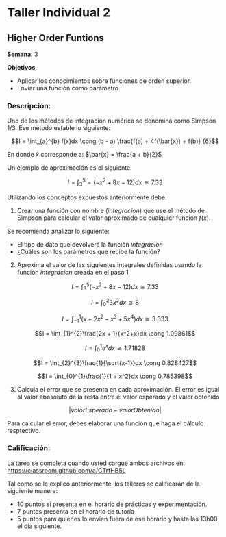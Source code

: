 # Taller Individual  2
## Higher Order Funtions

**Semana**: 3

**Objetivos**:

- Aplicar los conocimientos sobre funciones de orden superior.
- Enviar una función como parámetro.

### Descripción:

Uno de los métodos de integración numérica se denomina como Simpson 1/3. Ese método estable lo siguiente:

$$I = \int_{a}^{b} f(x)dx \cong (b - a)  \frac{f(a) + 4f(\bar{x}) + f(b)} {6}$$

En donde $\bar{x}$ corresponde a: $\bar{x} = \frac{a + b}{2}$

Un ejemplo de aproximación es el siguiente:

$$I = \int_{3}^{5} = (-x^2 + 8x -12)dx \cong 7.33$$

Utilizando los conceptos expuestos anteriormente debe:

1. Crear una función con nombre (*integracion*) que use el método de Simpson para calcular el valor aproximado de cualquier función $f(x)$.

Se recomienda analizar lo siguiente:

- El tipo de dato que devolverá la función *integracion*
- ¿Cuáles son los parámetros que recibe la función?

2. Aproxima el valor de las siguientes integrales definidas usando la función *integracion* creada en el paso 1

```math
I = \int_{3}^{5}(-x^2 + 8x -12)dx \cong 7.33
```

```math
I = \int_{0}^{2}3x^2dx \cong 8
```

```math
I = \int_{-1}^{1}(x + 2x^2 - x^3 + 5x^4)dx \cong 3.333
```

```math
I = \int_{1}^{2}\frac{2x + 1}{x^2+x}dx \cong 1.09861
```

```math
I = \int_{0}^{1}e^xdx \cong 1.71828
```

```math
I = \int_{2}^{3}\frac{1}{\sqrt{x-1}}dx \cong 0.828427
```

```math
I = \int_{0}^{1}\frac{1}{1 + x^2}dx \cong 0.785398
```

3. Calcula el error que se presenta en cada aproximación. El error es igual al valor abasoluto de la resta entre el valor esperado y el valor obtenido

$$\left |  valorEsperado -  valorObtenido \right |$$

Para calcular el error, debes elaborar una función que haga el cálculo resptectivo.

### Calificación:

La tarea se completa cuando usted cargue ambos archivos en: https://classroom.github.com/a/CTrfHB5L

Tal como se le explicó anteriormente, los talleres se calificarán de la siguiente manera:
- 10 puntos si presenta en el horario de prácticas y experimentación.
- 7 puntos presenta en el horario de tutoría
- 5 puntos para quienes lo envíen fuera de ese horario y hasta las 13h00 el día siguiente.